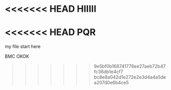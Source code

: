 <<<<<<< HEAD
HIIIII
=======
<<<<<<< HEAD
PQR
=======
my file start here

BMC OKOK

>>>>>>> 9e5bf0b168741778ee27aeb72b47fc36db1e4cf7
>>>>>>> bc8e8a042d1e272e2e3d4a4a5dea207d0e6b4ce5
